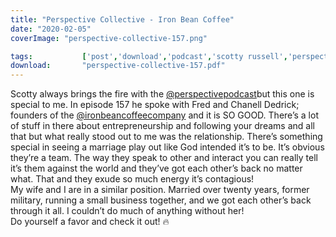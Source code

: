 ```yaml
---
title: "Perspective Collective - Iron Bean Coffee"
date: "2020-02-05"
coverImage: "perspective-collective-157.png"

tags:           ['post','download','podcast','scotty russell','perspective collective','iron bean coffee']
download:       "perspective-collective-157.pdf"
---
```


Scotty always brings the fire with the [@perspectivepodcast](https://www.instagram.com/perspectivepodcast/)but this one is special to me. In episode 157 he spoke with Fred and Chanell Dedrick; founders of the [@ironbeancoffeecompany](https://www.instagram.com/ironbeancoffeecompany/) and it is SO GOOD. There’s a lot of stuff in there about entrepreneurship and following your dreams and all that but what really stood out to me was the relationship. There’s something special in seeing a marriage play out like God intended it’s to be. It’s obvious they’re a team. The way they speak to other and interact you can really tell it’s them against the world and they’ve got each other’s back no matter what. That and they exude so much energy it’s contagious!   
My wife and I are in a similar position. Married over twenty years, former military, running a small business together, and we got each other’s back through it all. I couldn’t do much of anything without her!   
Do yourself a favor and check it out! 🔥
